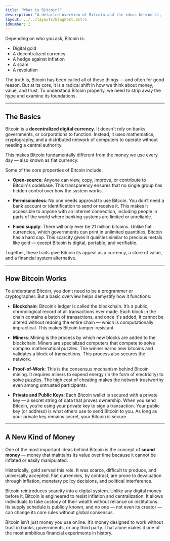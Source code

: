 ```yaml
---
title: "What is Bitcoin?"
description: "A detailed overview of Bitcoin and the ideas behind it, including insights from The Bitcoin Standard."
layout: ../../layouts/BlogPost.astro
idnumber: 2
---
```


Depending on who you ask, Bitcoin is:
- Digital gold
- A decentralized currency
- A hedge against inflation
- A scam
- A revolution

The truth is, Bitcoin has been called all of these things — and often for good reason. But at its core, it is a radical shift in how we think about money, value, and trust. To understand Bitcoin properly, we need to strip away the hype and examine its foundations.

---

## The Basics

Bitcoin is a **decentralized digital currency**. It doesn't rely on banks, governments, or corporations to function. Instead, it uses mathematics, cryptography, and a distributed network of computers to operate without needing a central authority.

This makes Bitcoin fundamentally different from the money we use every day — also known as fiat currency.

Some of the core properties of Bitcoin include:

- **Open-source**: Anyone can view, copy, improve, or contribute to Bitcoin's codebase. This transparency ensures that no single group has hidden control over how the system works.

- **Permissionless**: No one needs approval to use Bitcoin. You don’t need a bank account or identification to send or receive it. This makes it accessible to anyone with an internet connection, including people in parts of the world where banking systems are limited or unreliable.

- **Fixed supply**: There will only ever be 21 million bitcoins. Unlike fiat currencies, which governments can print in unlimited quantities, Bitcoin has a hard cap. This scarcity gives it qualities similar to precious metals like gold — except Bitcoin is digital, portable, and verifiable.

Together, these traits give Bitcoin its appeal as a currency, a store of value, and a financial system alternative.

---

## How Bitcoin Works

To understand Bitcoin, you don’t need to be a programmer or cryptographer. But a basic overview helps demystify how it functions:

- **Blockchain**: Bitcoin’s ledger is called the blockchain. It’s a public, chronological record of all transactions ever made. Each block in the chain contains a batch of transactions, and once it's added, it cannot be altered without redoing the entire chain — which is computationally impractical. This makes Bitcoin tamper-resistant.

- **Miners**: Mining is the process by which new blocks are added to the blockchain. Miners are specialized computers that compete to solve complex mathematical puzzles. The winner earns new bitcoins and validates a block of transactions. This process also secures the network.

- **Proof-of-Work**: This is the consensus mechanism behind Bitcoin mining. It requires miners to expend energy (in the form of electricity) to solve puzzles. The high cost of cheating makes the network trustworthy even among untrusted participants.

- **Private and Public Keys**: Each Bitcoin wallet is secured with a private key — a secret string of data that proves ownership. When you send Bitcoin, you’re using your private key to sign a transaction. Your public key (or address) is what others use to send Bitcoin to you. As long as your private key remains secret, your Bitcoin is secure.

---

## A New Kind of Money

One of the most important ideas behind Bitcoin is the concept of **sound money** — money that maintains its value over time because it cannot be inflated or easily manipulated.

Historically, gold served this role. It was scarce, difficult to produce, and universally accepted. Fiat currencies, by contrast, are prone to devaluation through inflation, monetary policy decisions, and political interference.

Bitcoin reintroduces scarcity into a digital system. Unlike any digital money before it, Bitcoin is engineered to resist inflation and centralization. It allows individuals to take custody of their wealth without reliance on institutions. Its supply schedule is publicly known, and no one — not even its creator — can change its core rules without global consensus.

Bitcoin isn’t just money you use online. It’s money designed to work without trust in banks, governments, or any third party. That alone makes it one of the most ambitious financial experiments in history.


